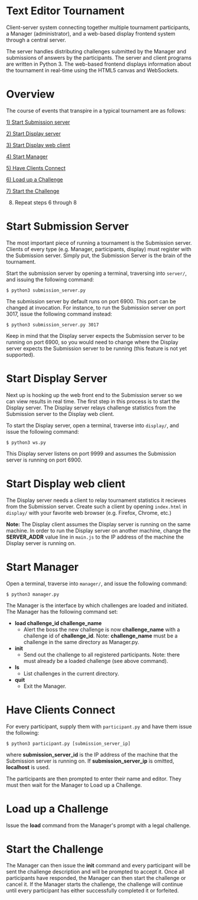Text Editor Tournament
=======================

Client-server system connecting together multiple tournament participants, a
Manager (administrator), and a web-based display frontend system through a
central server.

The server handles distributing challenges submitted by the Manager and
submissions of answers by the participants. The server and client programs are
written in Python 3. The web-based frontend displays information about the
tournament in real-time using the HTML5 canvas and WebSockets.

Overview
========

The course of events that transpire in a typical tournament are as follows:

[1) Start Submission server](#start-submission-server)

[2) Start Display server](#start-display-server)

[3) Start Display web client](#start-display-web-client)

[4) Start Manager](#start-manager)

[5) Have Clients Connect](#have-clients-connect)

[6) Load up a Challenge](#load-up-a-challenge)

[7) Start the Challenge](#start-the-challenge)

8) Repeat steps 6 through 8

# Start Submission Server

The most important piece of running a tournament is the Submission server.
Clients of every type (e.g. Manager, participants, display) must register with
the Submission server. Simply put, the Submission Server is the brain of the
tournament.

Start the submission server by opening a terminal, traversing into `server/`, and
issuing the following command:

    $ python3 submission_server.py

The submission server by default runs on port 6900. This port can be changed
at invocation. For instance, to run the Submission server on port 3017, issue
the following command instead:

    $ python3 submission_server.py 3017

Keep in mind that the Display server expects the Submission server to be running
on port 6900, so you would need to change where the Display server expects the
Submission server to be running (this feature is not yet supported).


Start Display Server
====================

Next up is hooking up the web front end to the Submission server so we can view
results in real time. The first step in this process is to start the Display
server. The Display server relays challenge statistics from the Submission
server to the Display web client.

To start the Display server, open a terminal, traverse into `display/`, and issue
the following command:

    $ python3 ws.py

This Display server listens on port 9999 and assumes the Submission server is
running on port 6900.

Start Display web client
========================

The Display server needs a client to relay tournament statistics it recieves
from the Submission server. Create such a client by opening `index.html` in
`display/` with your favorite web browser (e.g. Firefox, Chrome, etc.)

**Note:** The Display client assumes the Display server is running on the same
machine. In order to run the Display server on another machine, change the
**SERVER_ADDR** value line in `main.js` to the IP address of the machine the
Display server is running on.

Start Manager
=============

Open a terminal, traverse into `manager/`, and issue the following command:

    $ python3 manager.py

The Manager is the interface by which challenges are loaded and initiated. The
Manager has the following command set:

* **load challenge_id challenge_name**
    * Alert the boss the new challenge is now **challenge_name** with a challenge
      id of **challenge_id**. Note: **challenge_name** must be a challenge in the
      same directory as Manager.py.
* **init**
    * Send out the challenge to all registered participants. Note: there must
      already be a loaded challenge (see above command).
* **ls**
    * List challenges in the current directory.
* **quit**
    * Exit the Manager.

Have Clients Connect
====================

For every participant, supply them with `participant.py` and have them issue the
following:

    $ python3 participant.py [submission_server_ip]

where **submission_server_id** is the IP address of the machine that the
Submission server is running on. If **submission_server_ip** is omitted,
**localhost** is used.

The participants are then prompted to enter their name and editor. They must
then wait for the Manager to Load up a Challenge.

Load up a Challenge
===================

Issue the **load** command from the Manager's prompt with a legal challenge.

Start the Challenge
===================

The Manager can then issue the **init** command and every participant will be
sent the challenge description and will be prompted to accept it. Once all
participants have responded, the Manager can then start the challenge or cancel
it. If the Manager starts the challenge, the challenge will continue until
every participant has either successfully completed it or forfeited.
